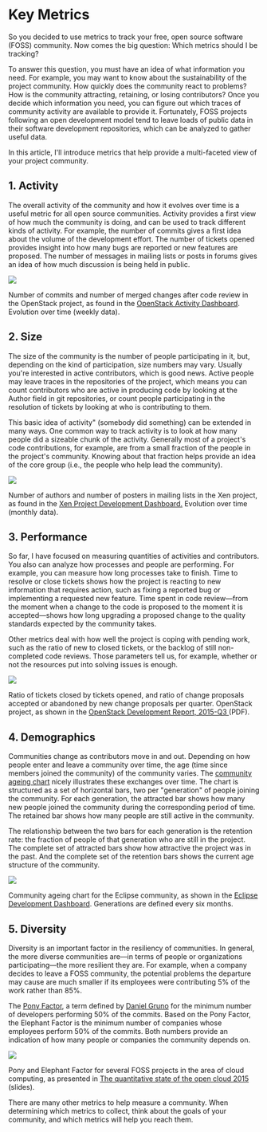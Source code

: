 # Key Metrics

So you decided to use metrics to track your free, open source software \(FOSS\) community. Now comes the big question: Which metrics should I be tracking?

To answer this question, you must have an idea of what information you need. For example, you may want to know about the sustainability of the project community. How quickly does the community react to problems? How is the community attracting, retaining, or losing contributors? Once you decide which information you need, you can figure out which traces of community activity are available to provide it. Fortunately, FOSS projects following an open development model tend to leave loads of public data in their software development repositories, which can be analyzed to gather useful data.

In this article, I'll introduce metrics that help provide a multi-faceted view of your project community.

## 1. Activity

The overall activity of the community and how it evolves over time is a useful metric for all open source communities. Activity provides a first view of how much the community is doing, and can be used to track different kinds of activity. For example, the number of commits gives a first idea about the volume of the development effort. The number of tickets opened provides insight into how many bugs are reported or new features are proposed. The number of messages in mailing lists or posts in forums gives an idea of how much discussion is being held in public.

![](../../.gitbook/assets/image%20%288%29.png)

Number of commits and number of merged changes after code review in the OpenStack project, as found in the [OpenStack Activity Dashboard](http://activity.openstack.org/). Evolution over time \(weekly data\).

## 2. Size

The size of the community is the number of people participating in it, but, depending on the kind of participation, size numbers may vary. Usually you're interested in active contributors, which is good news. Active people may leave traces in the repositories of the project, which means you can count contributors who are active in producing code by looking at the Author field in git repositories, or count people participating in the resolution of tickets by looking at who is contributing to them.

This basic idea of activity" \(somebody did something\) can be extended in many ways. One common way to track activity is to look at how many people did a sizeable chunk of the activity. Generally most of a project's code contributions, for example, are from a small fraction of the people in the project's community. Knowing about that fraction helps provide an idea of the core group \(i.e., the people who help lead the community\).

![](../../.gitbook/assets/image%20%284%29.png)

Number of authors and number of posters in mailing lists in the Xen project, as found in the [Xen Project Development Dashboard.](http://projects.bitergia.com/xen-project-dashboard/) Evolution over time \(monthly data\).

## 3. Performance

So far, I have focused on measuring quantities of activities and contributors. You also can analyze how processes and people are performing. For example, you can measure how long processes take to finish. Time to resolve or close tickets shows how the project is reacting to new information that requires action, such as fixing a reported bug or implementing a requested new feature. Time spent in code review—from the moment when a change to the code is proposed to the moment it is accepted—shows how long upgrading a proposed change to the quality standards expected by the community takes.

Other metrics deal with how well the project is coping with pending work, such as the ratio of new to closed tickets, or the backlog of still non-completed code reviews. Those parameters tell us, for example, whether or not the resources put into solving issues is enough.

![](../../.gitbook/assets/image%20%2811%29.png)

Ratio of tickets closed by tickets opened, and ratio of change proposals accepted or abandoned by new change proposals per quarter. OpenStack project, as shown in the [OpenStack Development Report, 2015-Q3 ](http://activity.openstack.org/dash/reports/2015-q3/pdf/2015-q3_OpenStack_report.pdf)\(PDF\).

## 4. Demographics

Communities change as contributors move in and out. Depending on how people enter and leave a community over time, the age \(time since members joined the community\) of the community varies. The [community ageing chart](http://radar.oreilly.com/2014/10/measure-your-open-source-communitys-age-to-keep-it-healthy.html) nicely illustrates these exchanges over time. The chart is structured as a set of horizontal bars, two per "generation" of people joining the community. For each generation, the attracted bar shows how many new people joined the community during the corresponding period of time. The retained bar shows how many people are still active in the community.

The relationship between the two bars for each generation is the retention rate: the fraction of people of that generation who are still in the project. The complete set of attracted bars show how attractive the project was in the past. And the complete set of the retention bars shows the current age structure of the community.

![](../../.gitbook/assets/image%20%282%29.png)

Community ageing chart for the Eclipse community, as shown in the [Eclipse Development Dashboard](http://dashboard.eclipse.org/demographics.html). Generations are defined every six months.

## 5. Diversity

Diversity is an important factor in the resiliency of communities. In general, the more diverse communities are—in terms of people or organizations participating—the more resilient they are. For example, when a company decides to leave a FOSS community, the potential problems the departure may cause are much smaller if its employees were contributing 5% of the work rather than 85%.

The [Pony Factor](https://ke4qqq.wordpress.com/2015/02/08/pony-factor-math/), a term defined by [Daniel Gruno](https://twitter.com/humbedooh) for the minimum number of developers performing 50% of the commits. Based on the Pony Factor, the Elephant Factor is the minimum number of companies whose employees perform 50% of the commits. Both numbers provide an indication of how many people or companies the community depends on.

![](../../.gitbook/assets/image%20%289%29.png)

Pony and Elephant Factor for several FOSS projects in the area of cloud computing, as presented in [The quantitative state of the open cloud 2015](https://speakerdeck.com/jgbarah/the-quantitative-state-of-the-open-cloud-2015-edition) \(slides\).

There are many other metrics to help measure a community. When determining which metrics to collect, think about the goals of your community, and which metrics will help you reach them.



